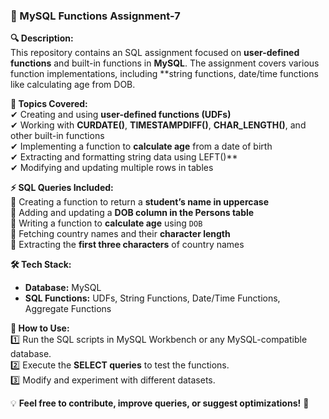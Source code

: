 
### **📌 MySQL Functions Assignment-7**  

**🔍 Description:**  
This repository contains an SQL assignment focused on **user-defined functions** and built-in functions in **MySQL**. The assignment covers various function implementations, including **string functions, date/time functions like calculating age from DOB.  

**📂 Topics Covered:**  
✔ Creating and using **user-defined functions (UDFs)**  
✔ Working with **CURDATE()**, **TIMESTAMPDIFF()**, **CHAR_LENGTH()**, and other built-in functions  
✔ Implementing a function to **calculate age** from a date of birth  
✔ Extracting and formatting string data using  LEFT()**  
✔ Modifying and updating multiple rows in tables  

**⚡ SQL Queries Included:**  
🔹 Creating a function to return a **student’s name in uppercase**  
🔹 Adding and updating a **DOB column in the Persons table**  
🔹 Writing a function to **calculate age** using `DOB`  
🔹 Fetching country names and their **character length**  
🔹 Extracting the **first three characters** of country names  

**🛠 Tech Stack:**  
- **Database:** MySQL  
- **SQL Functions:** UDFs, String Functions, Date/Time Functions, Aggregate Functions  

**📜 How to Use:**  
1️⃣ Run the SQL scripts in MySQL Workbench or any MySQL-compatible database.  
2️⃣ Execute the **SELECT queries** to test the functions.  
3️⃣ Modify and experiment with different datasets.  

💡 **Feel free to contribute, improve queries, or suggest optimizations!** 🚀  
